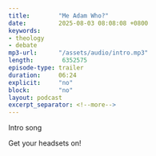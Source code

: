 ```yaml
---
title:        "Me Adam Who?"
date:         2025-08-03 08:08:08 +0800
keywords:
- theology
- debate
mp3-url:      "/assets/audio/intro.mp3"
length:        6352575
episode-type: trailer
duration:     06:24
explicit:     "no"
block:        "no" 
layout: podcast
excerpt_separator: <!--more-->
---
```

Intro song
<!--more-->
Get your headsets on!
